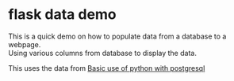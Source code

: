 # flask data demo

This is a quick demo on how to populate data from a database to a webpage.  
Using various columns from database to display the data.  

This uses the data from [Basic use of python with postgresql](https://github.com/theburntcity/basic-python-and-postgresql)